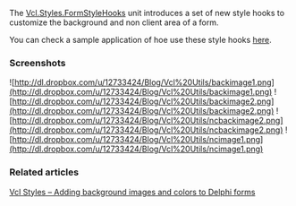 The <a href='http://code.google.com/p/vcl-styles-utils/source/browse/trunk/Common/Vcl.Styles.FormStyleHooks.pas'> Vcl.Styles.FormStyleHooks</a> unit introduces a set of new style hooks to customize the background and non client area of a form.

You can check a sample application of hoe use these style hooks [here](https://code.google.com/p/vcl-styles-utils/source/browse/#svn%2Ftrunk%2FVcl%20Styles%20Color%20Hook%20Form%20(Demo%20App)).

### Screenshots ###

![http://dl.dropbox.com/u/12733424/Blog/Vcl%20Utils/backimage1.png](http://dl.dropbox.com/u/12733424/Blog/Vcl%20Utils/backimage1.png)
![http://dl.dropbox.com/u/12733424/Blog/Vcl%20Utils/backimage2.png](http://dl.dropbox.com/u/12733424/Blog/Vcl%20Utils/backimage2.png)
![http://dl.dropbox.com/u/12733424/Blog/Vcl%20Utils/ncbackimage2.png](http://dl.dropbox.com/u/12733424/Blog/Vcl%20Utils/ncbackimage2.png)
![http://dl.dropbox.com/u/12733424/Blog/Vcl%20Utils/ncimage1.png](http://dl.dropbox.com/u/12733424/Blog/Vcl%20Utils/ncimage1.png)

### Related articles ###

[Vcl Styles – Adding background images and colors to Delphi forms](http://theroadtodelphi.wordpress.com/2012/03/26/vcl-styles-adding-background-images-and-colors-to-delphi-forms/)
